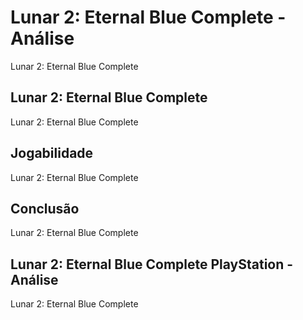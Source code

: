 ---
---

# Lunar 2: Eternal Blue Complete - Análise

Lunar 2: Eternal Blue Complete

## Lunar 2: Eternal Blue Complete

Lunar 2: Eternal Blue Complete

## Jogabilidade

Lunar 2: Eternal Blue Complete

## Conclusão

Lunar 2: Eternal Blue Complete

## Lunar 2: Eternal Blue Complete PlayStation - Análise

Lunar 2: Eternal Blue Complete

